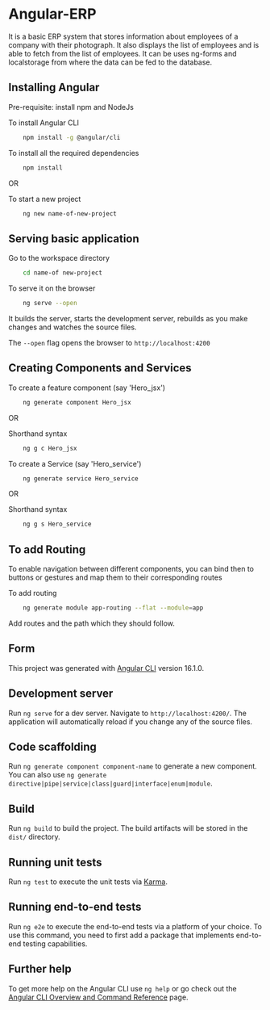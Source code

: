 # Angular-ERP

It is a basic ERP system that stores information about employees of a company with their photograph. It also displays the list of employees and is able to fetch from the list of employees. It can be uses ng-forms and localstorage from where the data can be fed to the database.


## Installing Angular

Pre-requisite: install npm and NodeJs

To install Angular CLI

```bash
    npm install -g @angular/cli
```

To install all the required dependencies

```bash
    npm install
```

OR 

To start a new project

```bash
    ng new name-of-new-project
```

## Serving basic application

Go to the workspace directory

```bash
    cd name-of new-project
```

To serve it on the browser

```bash
    ng serve --open
```
It builds the server, starts the development server, rebuilds as you make changes and watches the source files.

The `--open` flag opens the browser to `http://localhost:4200`

## Creating Components and Services

To create a feature component (say 'Hero_jsx')
```bash
    ng generate component Hero_jsx
```
OR 

Shorthand syntax
```bash
    ng g c Hero_jsx
```

To create a Service (say 'Hero_service')

```bash
    ng generate service Hero_service
```

OR 

Shorthand syntax

```bash
    ng g s Hero_service
```

## To add Routing

To enable navigation between different components, you can bind then to buttons or gestures and map them to their corresponding routes

To add routing 

```bash
    ng generate module app-routing --flat --module=app
```

Add routes and the path which they should follow.

## Form

This project was generated with [Angular CLI](https://github.com/angular/angular-cli) version 16.1.0.

## Development server

Run `ng serve` for a dev server. Navigate to `http://localhost:4200/`. The application will automatically reload if you change any of the source files.

## Code scaffolding

Run `ng generate component component-name` to generate a new component. You can also use `ng generate directive|pipe|service|class|guard|interface|enum|module`.

## Build

Run `ng build` to build the project. The build artifacts will be stored in the `dist/` directory.

## Running unit tests

Run `ng test` to execute the unit tests via [Karma](https://karma-runner.github.io).

## Running end-to-end tests

Run `ng e2e` to execute the end-to-end tests via a platform of your choice. To use this command, you need to first add a package that implements end-to-end testing capabilities.

## Further help

To get more help on the Angular CLI use `ng help` or go check out the [Angular CLI Overview and Command Reference](https://angular.io/cli) page.
